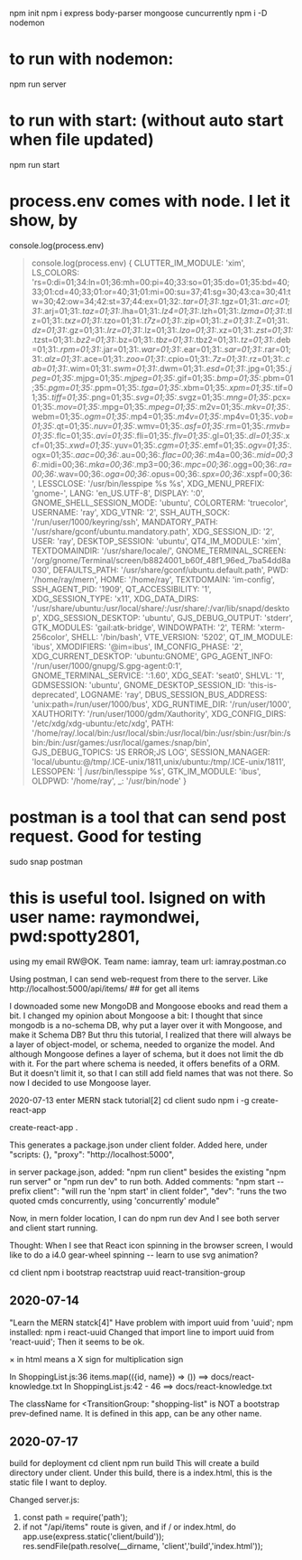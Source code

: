npm init
npm i express body-parser mongoose cuncurrently
npm i -D nodemon

# to run with nodemon:
  npm run server

# to run with start: (without auto start when file updated)
  npm run start

# process.env comes with node. I let it show, by
console.log(process.env)

> console.log(process.env)
    {
    CLUTTER_IM_MODULE: 'xim',
    LS_COLORS: 'rs=0:di=01;34:ln=01;36:mh=00:pi=40;33:so=01;35:do=01;35:bd=40;33;01:cd=40;33;01:or=40;31;01:mi=00:su=37;41:sg=30;43:ca=30;41:tw=30;42:ow=34;42:st=37;44:ex=01;32:*.tar=01;31:*.tgz=01;31:*.arc=01;31:*.arj=01;31:*.taz=01;31:*.lha=01;31:*.lz4=01;31:*.lzh=01;31:*.lzma=01;31:*.tlz=01;31:*.txz=01;31:*.tzo=01;31:*.t7z=01;31:*.zip=01;31:*.z=01;31:*.Z=01;31:*.dz=01;31:*.gz=01;31:*.lrz=01;31:*.lz=01;31:*.lzo=01;31:*.xz=01;31:*.zst=01;31:*.tzst=01;31:*.bz2=01;31:*.bz=01;31:*.tbz=01;31:*.tbz2=01;31:*.tz=01;31:*.deb=01;31:*.rpm=01;31:*.jar=01;31:*.war=01;31:*.ear=01;31:*.sar=01;31:*.rar=01;31:*.alz=01;31:*.ace=01;31:*.zoo=01;31:*.cpio=01;31:*.7z=01;31:*.rz=01;31:*.cab=01;31:*.wim=01;31:*.swm=01;31:*.dwm=01;31:*.esd=01;31:*.jpg=01;35:*.jpeg=01;35:*.mjpg=01;35:*.mjpeg=01;35:*.gif=01;35:*.bmp=01;35:*.pbm=01;35:*.pgm=01;35:*.ppm=01;35:*.tga=01;35:*.xbm=01;35:*.xpm=01;35:*.tif=01;35:*.tiff=01;35:*.png=01;35:*.svg=01;35:*.svgz=01;35:*.mng=01;35:*.pcx=01;35:*.mov=01;35:*.mpg=01;35:*.mpeg=01;35:*.m2v=01;35:*.mkv=01;35:*.webm=01;35:*.ogm=01;35:*.mp4=01;35:*.m4v=01;35:*.mp4v=01;35:*.vob=01;35:*.qt=01;35:*.nuv=01;35:*.wmv=01;35:*.asf=01;35:*.rm=01;35:*.rmvb=01;35:*.flc=01;35:*.avi=01;35:*.fli=01;35:*.flv=01;35:*.gl=01;35:*.dl=01;35:*.xcf=01;35:*.xwd=01;35:*.yuv=01;35:*.cgm=01;35:*.emf=01;35:*.ogv=01;35:*.ogx=01;35:*.aac=00;36:*.au=00;36:*.flac=00;36:*.m4a=00;36:*.mid=00;36:*.midi=00;36:*.mka=00;36:*.mp3=00;36:*.mpc=00;36:*.ogg=00;36:*.ra=00;36:*.wav=00;36:*.oga=00;36:*.opus=00;36:*.spx=00;36:*.xspf=00;36:',
    LESSCLOSE: '/usr/bin/lesspipe %s %s',
    XDG_MENU_PREFIX: 'gnome-',
    LANG: 'en_US.UTF-8',
    DISPLAY: ':0',
    GNOME_SHELL_SESSION_MODE: 'ubuntu',
    COLORTERM: 'truecolor',
    USERNAME: 'ray',
    XDG_VTNR: '2',
    SSH_AUTH_SOCK: '/run/user/1000/keyring/ssh',
    MANDATORY_PATH: '/usr/share/gconf/ubuntu.mandatory.path',
    XDG_SESSION_ID: '2',
    USER: 'ray',
    DESKTOP_SESSION: 'ubuntu',
    QT4_IM_MODULE: 'xim',
    TEXTDOMAINDIR: '/usr/share/locale/',
    GNOME_TERMINAL_SCREEN: '/org/gnome/Terminal/screen/b8824001_b60f_48f1_96ed_7ba54dd8a030',
    DEFAULTS_PATH: '/usr/share/gconf/ubuntu.default.path',
    PWD: '/home/ray/mern',
    HOME: '/home/ray',
    TEXTDOMAIN: 'im-config',
    SSH_AGENT_PID: '1909',
    QT_ACCESSIBILITY: '1',
    XDG_SESSION_TYPE: 'x11',
    XDG_DATA_DIRS: '/usr/share/ubuntu:/usr/local/share/:/usr/share/:/var/lib/snapd/desktop',
    XDG_SESSION_DESKTOP: 'ubuntu',
    GJS_DEBUG_OUTPUT: 'stderr',
    GTK_MODULES: 'gail:atk-bridge',
    WINDOWPATH: '2',
    TERM: 'xterm-256color',
    SHELL: '/bin/bash',
    VTE_VERSION: '5202',
    QT_IM_MODULE: 'ibus',
    XMODIFIERS: '@im=ibus',
    IM_CONFIG_PHASE: '2',
    XDG_CURRENT_DESKTOP: 'ubuntu:GNOME',
    GPG_AGENT_INFO: '/run/user/1000/gnupg/S.gpg-agent:0:1',
    GNOME_TERMINAL_SERVICE: ':1.60',
    XDG_SEAT: 'seat0',
    SHLVL: '1',
    GDMSESSION: 'ubuntu',
    GNOME_DESKTOP_SESSION_ID: 'this-is-deprecated',
    LOGNAME: 'ray',
    DBUS_SESSION_BUS_ADDRESS: 'unix:path=/run/user/1000/bus',
    XDG_RUNTIME_DIR: '/run/user/1000',
    XAUTHORITY: '/run/user/1000/gdm/Xauthority',
    XDG_CONFIG_DIRS: '/etc/xdg/xdg-ubuntu:/etc/xdg',
    PATH: '/home/ray/.local/bin:/usr/local/sbin:/usr/local/bin:/usr/sbin:/usr/bin:/sbin:/bin:/usr/games:/usr/local/games:/snap/bin',
    GJS_DEBUG_TOPICS: 'JS ERROR;JS LOG',
    SESSION_MANAGER: 'local/ubuntu:@/tmp/.ICE-unix/1811,unix/ubuntu:/tmp/.ICE-unix/1811',
    LESSOPEN: '| /usr/bin/lesspipe %s',
    GTK_IM_MODULE: 'ibus',
    OLDPWD: '/home/ray',
    _: '/usr/bin/node'
    }

# postman is a tool that can send post request. Good for testing

sudo snap postman
# this is useful tool. Isigned on with user name: raymondwei, pwd:spotty2801,
using my email RW@OK. Team name: iamray, team url: iamray.postman.co

Using postman, I can send web-request from there to the server. Like
  http://localhost:5000/api/items/     ## for get all items


I downoaded some new MongoDB and Mongoose ebooks and read them a bit.
I changed my opinion about Mongoose a bit: I thought that since mongodb is a
no-schema DB, why put a layer over it with Mongoose, and make it Schema DB?
But thru this tutorial, I realized that there will always be a layer of
object-model, or schema, needed to organize the model. And although Mongoose
defines a layer of schema, but it does not limit the db with it. For the part
where schema is needed, it offers benefits of a ORM. But it doesn't limit it,
so that I can still add field names that was not there.
So now I decided to use Mongoose layer.

2020-07-13
enter MERN stack tutorial[2]
 cd client
 sudo npm i -g create-react-app

 create-react-app .

This generates a package.json under client folder.
Added here, under "scripts: {},
  "proxy": "http://localhost:5000",

in server package.json, added:
  "npm run client" besides the existing "npm run server" or "npm run dev" to
  run both. Added comments:
    "npm start --prefix client":  "will run the 'npm start' in client folder",
    "dev": "runs the two quoted cmds concurrently, using 'concurrently' module"

Now, in mern folder location, I can do
  npm run dev
And I see both server and client start running.

Thought: When I see that React icon spinning in the browser screen, I would
like to do a i4.0 gear-wheel spinning -- learn to use svg animation?

  cd client
  npm i bootstrap reactstrap uuid react-transition-group

2020-07-14
----------
"Learn the MERN statck[4]"
Have problem with
  import uuid from 'uuid';
npm installed:
  npm i react-uuid
Changed that import line to
  import uuid from 'react-uuid';
Then it seems to be ok.

&times; in html means a X sign for multiplication sign

In ShoppingList.js:36
 items.map(({id, name}) => ())
  ==> docs/react-knowledge.txt
In ShoppingList.js:42 - 46
  ==> docs/react-knowledge.txt

The className for <TransitionGroup: "shopping-list" is NOT a
bootstrap prev-defined name. It is defined in this app, can be
any other name.

2020-07-17
-----------
build for deployment
  cd client
  npm run build
This will create a build directory under client.
Under this build, there is a index.html, this is the static file I want to
deploy.


Changed server.js:
1. const path = require('path');
2. if not "/api/items" route is given, and if / or index.html, do
    app.use(express.static('client/build'));
    res.sendFile(path.resolve(__dirname, 'client','build','index.html'));


